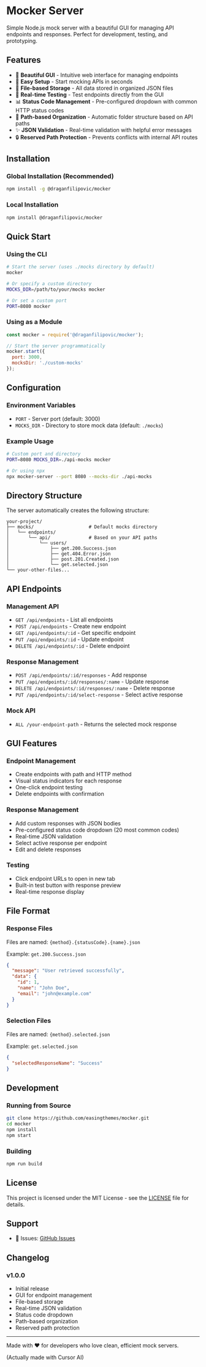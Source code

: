 # Mocker Server

Simple Node.js mock server with a beautiful GUI for managing API endpoints and responses. Perfect for development, testing, and prototyping.

## Features

- 🎨 **Beautiful GUI** - Intuitive web interface for managing endpoints
- 🚀 **Easy Setup** - Start mocking APIs in seconds
- 📁 **File-based Storage** - All data stored in organized JSON files
- 🔄 **Real-time Testing** - Test endpoints directly from the GUI
- 📊 **Status Code Management** - Pre-configured dropdown with common HTTP status codes
- 🎯 **Path-based Organization** - Automatic folder structure based on API paths
- ✨ **JSON Validation** - Real-time validation with helpful error messages
- 🔒 **Reserved Path Protection** - Prevents conflicts with internal API routes

## Installation

### Global Installation (Recommended)
```bash
npm install -g @draganfilipovic/mocker
```

### Local Installation
```bash
npm install @draganfilipovic/mocker
```

## Quick Start

### Using the CLI
```bash
# Start the server (uses ./mocks directory by default)
mocker

# Or specify a custom directory
MOCKS_DIR=/path/to/your/mocks mocker

# Or set a custom port
PORT=8080 mocker
```

### Using as a Module
```javascript
const mocker = require('@draganfilipovic/mocker');

// Start the server programmatically
mocker.start({
  port: 3000,
  mocksDir: './custom-mocks'
});
```

## Configuration

### Environment Variables

- `PORT` - Server port (default: 3000)
- `MOCKS_DIR` - Directory to store mock data (default: `./mocks`)

### Example Usage

```bash
# Custom port and directory
PORT=8080 MOCKS_DIR=./api-mocks mocker

# Or using npx
npx mocker-server --port 8080 --mocks-dir ./api-mocks
```

## Directory Structure

The server automatically creates the following structure:

```
your-project/
├── mocks/                    # Default mocks directory
│   └── endpoints/
│       └── api/              # Based on your API paths
│           └── users/
│               ├── get.200.Success.json
│               ├── get.404.Error.json
│               ├── post.201.Created.json
│               └── get.selected.json
└── your-other-files...
```

## API Endpoints

### Management API
- `GET /api/endpoints` - List all endpoints
- `POST /api/endpoints` - Create new endpoint
- `GET /api/endpoints/:id` - Get specific endpoint
- `PUT /api/endpoints/:id` - Update endpoint
- `DELETE /api/endpoints/:id` - Delete endpoint

### Response Management
- `POST /api/endpoints/:id/responses` - Add response
- `PUT /api/endpoints/:id/responses/:name` - Update response
- `DELETE /api/endpoints/:id/responses/:name` - Delete response
- `PUT /api/endpoints/:id/select-response` - Select active response

### Mock API
- `ALL /your-endpoint-path` - Returns the selected mock response

## GUI Features

### Endpoint Management
- Create endpoints with path and HTTP method
- Visual status indicators for each response
- One-click endpoint testing
- Delete endpoints with confirmation

### Response Management
- Add custom responses with JSON bodies
- Pre-configured status code dropdown (20 most common codes)
- Real-time JSON validation
- Select active response per endpoint
- Edit and delete responses

### Testing
- Click endpoint URLs to open in new tab
- Built-in test button with response preview
- Real-time response display

## File Format

### Response Files
Files are named: `{method}.{statusCode}.{name}.json`

Example: `get.200.Success.json`
```json
{
  "message": "User retrieved successfully",
  "data": {
    "id": 1,
    "name": "John Doe",
    "email": "john@example.com"
  }
}
```

### Selection Files
Files are named: `{method}.selected.json`

Example: `get.selected.json`
```json
{
  "selectedResponseName": "Success"
}
```

## Development

### Running from Source
```bash
git clone https://github.com/easingthemes/mocker.git
cd mocker
npm install
npm start
```

### Building
```bash
npm run build
```

## License

This project is licensed under the MIT License - see the [LICENSE](LICENSE) file for details.

## Support

- 🐛 Issues: [GitHub Issues](https://github.com/easingthemes/mocker/issues)

## Changelog

### v1.0.0
- Initial release
- GUI for endpoint management
- File-based storage
- Real-time JSON validation
- Status code dropdown
- Path-based organization
- Reserved path protection

---

Made with ❤️ for developers who love clean, efficient mock servers.

(Actually made with Cursor AI)
